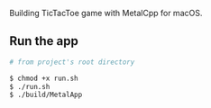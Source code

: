 Building TicTacToe game with MetalCpp for macOS.


## Run the app

```zsh
# from project's root directory

$ chmod +x run.sh
$ ./run.sh
$ ./build/MetalApp
```
